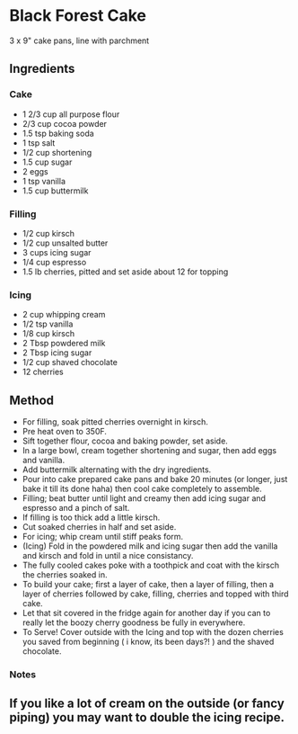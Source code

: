 # Black Forest Cake

3 x 9" cake pans, line with parchment

## Ingredients

### Cake

- 1 2/3 cup all purpose flour
- 2/3 cup cocoa powder
- 1.5 tsp baking soda
- 1 tsp salt
- 1/2 cup shortening
- 1.5 cup sugar
- 2 eggs
- 1 tsp vanilla
- 1.5 cup buttermilk

### Filling

- 1/2 cup kirsch 
- 1/2 cup unsalted butter
- 3 cups icing sugar
- 1/4 cup espresso
- 1.5 lb cherries, pitted and set aside about 12 for topping

### Icing

- 2 cup whipping cream
- 1/2 tsp vanilla
- 1/8 cup kirsch
- 2 Tbsp powdered milk
- 2 Tbsp icing sugar
- 1/2 cup shaved chocolate
- 12 cherries

## Method

- For filling, soak pitted cherries overnight in kirsch.
- Pre heat oven to 350F.
- Sift together flour, cocoa and baking powder, set aside.
- In a large bowl, cream together shortening and sugar, then add eggs and vanilla.
- Add buttermilk alternating with the dry ingredients.
- Pour into cake prepared cake pans and bake 20 minutes (or longer, just bake it till its done haha) then cool cake completely to assemble.
- Filling; beat butter until light and creamy then add icing sugar and espresso and a pinch of salt.
- If filling is too thick add a little kirsch.
- Cut soaked cherries in half and set aside.
- For icing; whip cream until stiff peaks form.
- (Icing) Fold in the powdered milk and icing sugar then add the vanilla and kirsch and fold in until a nice consistancy.
- The fully cooled cakes poke with a toothpick and coat with the kirsch the cherries soaked in.
- To build your cake; first a layer of cake, then a layer of filling, then a layer of cherries followed by cake, filling, cherries and topped with third cake.
- Let that sit covered in the fridge again for another day if you can to really let the boozy cherry goodness be fully in everywhere.
- To Serve! Cover outside with the Icing and top with the dozen cherries you saved from beginning ( i know, its been days?! ) and the shaved chocolate.

### Notes

If you like a lot of cream on the outside (or fancy piping) you may want to double the icing recipe.
- 
